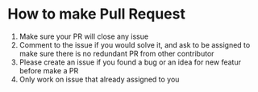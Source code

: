 # How to make Pull Request
1. Make sure your PR will close any issue
2. Comment to the issue if you would solve it, and ask to be assigned to make sure there is no redundant PR from other contributor
3. Please create an issue if you found a bug or an idea for new featur before make a PR
4. Only work on issue that already assigned to you
